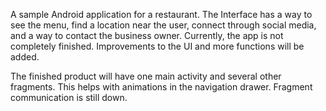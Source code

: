 A sample Android application for a restaurant. The Interface has a way to see the menu, find a location near the user, connect through social media, and a way to contact the business owner.
Currently, the app is not completely finished. Improvements to the UI and more functions will be added.

The finished product will have one main activity and several other fragments. This helps with animations in the navigation drawer. Fragment communication is still down. 
